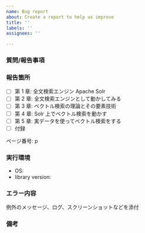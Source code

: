 ```yaml
---
name: Bug report
about: Create a report to help us improve
title: ''
labels: ''
assignees: ''

---
```


### 質問/報告事項

### 報告箇所

- [ ] 第 1 章: 全文検索エンジン Apache Solr
- [ ] 第 2 章: 全文検索エンジンとして動かしてみる
- [ ] 第 3 章: ベクトル検索の理論とその要素技術
- [ ] 第 4 章: Solr 上でベクトル検索を動かす
- [ ] 第 5 章: 実データを使ってベクトル検索をする
- [ ] 付録

ページ番号: p

### 実行環境

- OS:
- library version:

### エラー内容

例外のメッセージ、ログ、スクリーンショットなどを添付

### 備考
